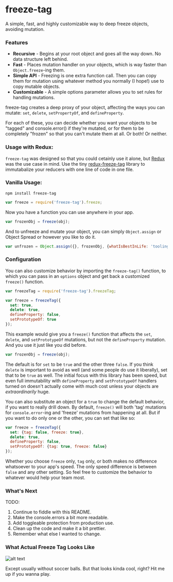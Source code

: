 # freeze-tag

A simple, fast, and highly customizable way to deep freeze objects, avoiding mutation.

### Features

* **Recursive** - Begins at your root object and goes all the way down. No data structure left behind.
* **Fast** - Places mutation handler on your objects, which is way faster than `Object.freeze`-ing them.
* **Simple API** - Freezing is one extra function call. Then you can copy them for mutation using whatever method you normally (I hope!) use to copy mutable objects.
* **Customizable** - A simple options parameter allows you to set rules for handling mutations.

freeze-tag creates a deep proxy of your object, affecting the ways you can mutate: `set`, `delete`, `setPropertyOf`, and `defineProperty`.

For each of these, you can decide whether you want your objects to be "tagged" and console.error() if they're mutated, or for them to be completely "frozen" so that you can't mutate them at all. Or both! Or neither.

### Usage with Redux:

`freeze-tag` was designed so that you could cetainly use it alone, but [Redux][Redux] was the use case in mind. Use the tiny [redux-freeze-tag][redux-freeze-tag] library to immutabalize your reducers with one line of code in one file.

### Vanilla Usage:

```shell
npm install freeze-tag
```

```javascript
var freeze = require('freeze-tag').freeze;
```

Now you have a function you can use anywhere in your app.

```javascript
var frozenObj = freeze(obj);
```

And to unfreeze and mutate your object, you can simply `Object.assign` or Object Spread or however you like to do it.

```javascript
var unfrozen = Object.assign({}, frozenObj, {whatIsBestInLife: 'tooling'});
```

### Configuration

You can also customize behavior by importing the `freeze-tag()` function, to which you can pass in an `options` object and get back a customized `freeze()` function.

```javascript
var freezeTag = require('freeze-tag').freezeTag;

var freeze = freezeTag({
  set: true,
  delete: true,
  defineProperty: false,
  setPrototypeOf: true
});
```

This example would give you a `freeze()` function that affects the `set`, `delete`, and `setPrototypeOf` mutations, but not the `defineProperty` mutation. And you use it just like you did before.

```javascript
var frozenObj = freeze(obj);
```

The default is for `set` to be `true` and the other three `false`. If you think `delete` is important to avoid as well (and some people do use it liberally), set that to be `true` as well. The initial focus with this library has been speed, but even full immutability with `defineProperty` and `setPrototypeOf` handlers turned on doesn't actually come with much cost unless your objects are _extraordinarily_ huge.

You can also substitute an object for a `true` to change the default behavior, if you want to really drill down. By default, `freeze()` will both 'tag' mutations for `console.error`-ing and 'freeze' mutations from happening at all. But if you want to do only one or the other, you can set that like so:

```javascript
var freeze = freezeTag({
  set: {tag: false, freeze: true},
  delete: true,
  defineProperty: false,
  setPrototypeOf: {tag: true, freeze: false}
});
```

Whether you choose `freeze` only, `tag` only, or both makes no difference whatsoever to your app's speed. The only speed difference is between `false` and any other setting. So feel free to customize the behavior to whatever would help your team most.

### What's Next

TODO:
1. Continue to fiddle with this README.
2. Make the console.errors a bit more readable.
3. Add toggleable protection from production use.
4. Clean up the code and make it a bit prettier.
5. Remember what else I wanted to change.

### What Actual Freeze Tag Looks Like

![alt text][freeze tag gif]

Except usually without soccer balls. But that looks kinda cool, right? Hit me up if you wanna play.

[Redux]: https://redux.js.org/
[redux-freeze-tag]: https://github.com/abbreviatedman/redux-freeze-tag
[freeze tag gif]: http://www.footy4kids.co.uk/wp-content/uploads/2015/09/freeze.gif "freeze tag gif? FREEZE TAG GIF."
